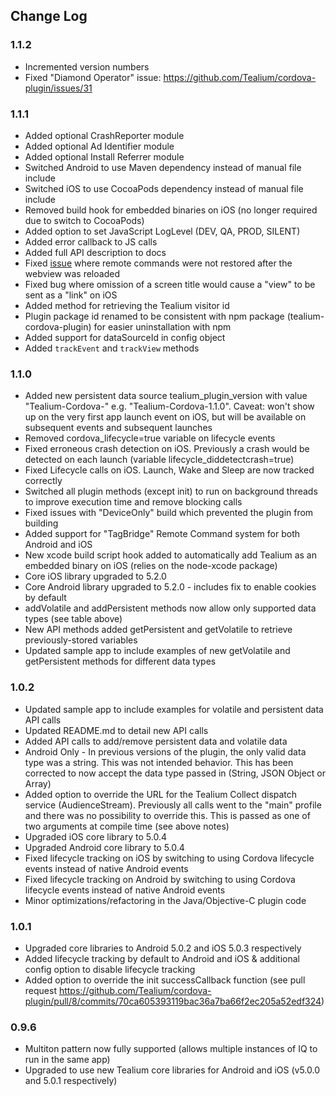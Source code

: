 ## Change Log
### 1.1.2
- Incremented version numbers
- Fixed "Diamond Operator" issue: https://github.com/Tealium/cordova-plugin/issues/31

### 1.1.1
- Added optional CrashReporter module
- Added optional Ad Identifier module
- Added optional Install Referrer module
- Switched Android to use Maven dependency instead of manual file include
- Switched iOS to use CocoaPods dependency instead of manual file include
- Removed build hook for embedded binaries on iOS (no longer required due to switch to CocoaPods)
- Added option to set JavaScript LogLevel (DEV, QA, PROD, SILENT)
- Added error callback to JS calls
- Added full API description to docs
- Fixed [issue](https://github.com/Tealium/cordova-plugin/issues/27) where remote commands were not restored after the webview was reloaded
- Fixed bug where omission of a screen title would cause a "view" to be sent as a "link" on iOS
- Added method for retrieving the Tealium visitor id
- Plugin package id renamed to be consistent with npm package (tealium-cordova-plugin) for easier uninstallation with npm
- Added support for dataSourceId in config object
- Added `trackEvent` and `trackView` methods

### 1.1.0
- Added new persistent data source tealium_plugin_version with value "Tealium-Cordova-" e.g. "Tealium-Cordova-1.1.0". Caveat: won't show up on the very first app launch event on iOS, but will be available on subsequent events and subsequent launches
- Removed cordova_lifecycle=true variable on lifecycle events
- Fixed erroneous crash detection on iOS. Previously a crash would be detected on each launch (variable lifecycle_diddetectcrash=true)
- Fixed Lifecycle calls on iOS. Launch, Wake and Sleep are now tracked correctly
- Switched all plugin methods (except init) to run on background threads to improve execution time and remove blocking calls
- Fixed issues with "DeviceOnly" build which prevented the plugin from building
- Added support for "TagBridge" Remote Command system for both Android and iOS
- New xcode build script hook added to automatically add Tealium as an embedded binary on iOS (relies on the node-xcode package)
- Core iOS library upgraded to 5.2.0
- Core Android library upgraded to 5.2.0 - includes fix to enable cookies by default
- addVolatile and addPersistent methods now allow only supported data types (see table above)
- New API methods added getPersistent and getVolatile to retrieve previously-stored variables
- Updated sample app to include examples of new getVolatile and getPersistent methods for different data types

### 1.0.2
-  Updated sample app to include examples for volatile and persistent data API calls
-  Updated README.md to detail new API calls
-  Added API calls to add/remove persistent data and volatile data
-  Android Only - In previous versions of the plugin, the only valid data type was a string. This was not intended behavior. This has been corrected to now accept the data type passed in (String, JSON Object or Array)
-  Added option to override the URL for the Tealium Collect dispatch service (AudienceStream). Previously all calls went to the "main" profile and there was no possibility to override this. This is passed as one of two arguments at compile time (see above notes)
-  Upgraded iOS core library to 5.0.4
-  Upgraded Android core library to 5.0.4
-  Fixed lifecycle tracking on iOS by switching to using Cordova lifecycle events instead of native Android events
-  Fixed lifecycle tracking on Android by switching to using Cordova lifecycle events instead of native Android events
-  Minor optimizations/refactoring in the Java/Objective-C plugin code

### 1.0.1
-  Upgraded core libraries to Android 5.0.2 and iOS 5.0.3 respectively
-  Added lifecycle tracking by default to Android and iOS & additional config option to disable lifecycle tracking
-  Added option to override the init successCallback function (see pull request https://github.com/Tealium/cordova-plugin/pull/8/commits/70ca605393119bac36a7ba66f2ec205a52edf324)

### 0.9.6
-  Multiton pattern now fully supported (allows multiple instances of IQ to run in the same app)
-  Upgraded to use new Tealium core libraries for Android and iOS (v5.0.0 and 5.0.1 respectively)
